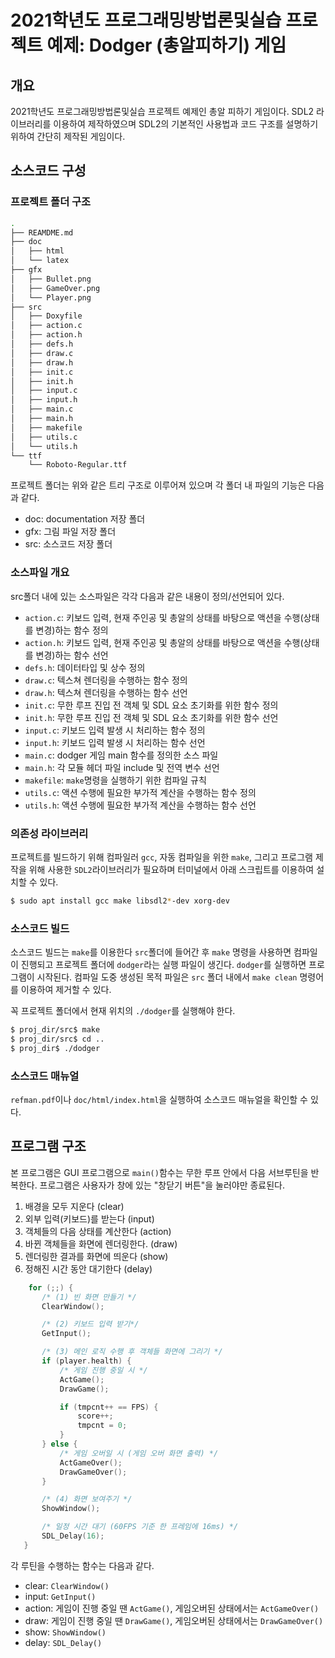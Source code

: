 # 2021학년도 프로그래밍방법론및실습 프로젝트 예제: Dodger (총알피하기) 게임

## 개요

2021학년도 프로그래밍방법론및실습 프로젝트 예제인 총알 피하기 게임이다. SDL2 라이브러리를 이용하여 제작하였으며 SDL2의 기본적인 사용법과 코드 구조를 설명하기 위하여 간단히 제작된 게임이다. 

## 소스코드 구성

### 프로젝트 폴더 구조

```bash
.
├── REAMDME.md
├── doc
│   ├── html
│   └── latex
├── gfx
│   ├── Bullet.png
│   ├── GameOver.png
│   └── Player.png
├── src
│   ├── Doxyfile
│   ├── action.c
│   ├── action.h
│   ├── defs.h
│   ├── draw.c
│   ├── draw.h
│   ├── init.c
│   ├── init.h
│   ├── input.c
│   ├── input.h
│   ├── main.c
│   ├── main.h
│   ├── makefile
│   ├── utils.c
│   └── utils.h
└── ttf
    └── Roboto-Regular.ttf
```

프로젝트 폴더는 위와 같은 트리 구조로 이루어져 있으며 각 폴더 내 파일의 기능은 다음과 같다.

* doc: documentation 저장 폴더
* gfx: 그림 파일 저장 폴더
* src: 소스코드 저장 폴더

### 소스파일 개요

src폴더 내에 있는 소스파일은 각각 다음과 같은 내용이 정의/선언되어 있다.

* `action.c`: 키보드 입력, 현재 주인공 및 총알의 상태를 바탕으로 액션을 수행(상태를 변경)하는 함수 정의
* `action.h`: 키보드 입력, 현재 주인공 및 총알의 상태를 바탕으로 액션을 수행(상태를 변경)하는 함수 선언
* `defs.h`: 데이터타입 및 상수 정의
* `draw.c`: 텍스쳐 렌더링을 수행하는 함수 정의
* `draw.h`: 텍스쳐 렌더링을 수행하는 함수 선언
* `init.c`: 무한 루프 진입 전 객체 및 SDL 요소 초기화를 위한 함수 정의
* `init.h`: 무한 루프 진입 전 객체 및 SDL 요소 초기화를 위한 함수 선언
* `input.c`: 키보드 입력 발생 시 처리하는 함수 정의
* `input.h`: 키보드 입력 발생 시 처리하는 함수 선언
* `main.c`: dodger 게임 main 함수를 정의한 소스 파일
* `main.h`: 각 모듈 헤더 파일 include 및 전역 변수 선언
* `makefile`: `make`명령을 실행하기 위한 컴파일 규칙
* `utils.c`: 액션 수행에 필요한 부가적 계산을 수행하는 함수 정의
* `utils.h`: 액션 수행에 필요한 부가적 계산을 수행하는 함수 선언

### 의존성 라이브러리

프로젝트를 빌드하기 위해 컴파일러 `gcc`, 자동 컴파일을 위한 `make`, 그리고 프로그램 제작을 위해 사용한 `SDL2`라이브러리가 필요하며 터미널에서 아래 스크립트를 이용하여 설치할 수 있다.

```bash
$ sudo apt install gcc make libsdl2*-dev xorg-dev
```

### 소스코드 빌드

소스코드 빌드는 `make`를 이용한다 `src`폴더에 들어간 후 `make` 명령을 사용하면 컴파일이 진행되고 프로젝트 폴더에 `dodger`라는 실행 파일이 생긴다. `dodger`를 실행하면 프로그램이 시작된다. 컴파일 도중 생성된 목적 파일은 `src` 폴더 내에서 `make clean` 명령어를 이용하여 제거할 수 있다.

꼭 프로젝트 폴더에서 현재 위치의 `./dodger`를 실행해야 한다.

```bash
$ proj_dir/src$ make
$ proj_dir/src$ cd ..
$ proj_dir$ ./dodger
```

### 소스코드 매뉴얼

`refman.pdf`이나 `doc/html/index.html`을 실행하여 소스코드 매뉴얼을 확인할 수 있다. 

## 프로그램 구조

본 프로그램은 GUI 프로그램으로 `main()`함수는 무한 루프 안에서 다음 서브루틴을 반복한다. 프로그램은 사용자가 창에 있는 "창닫기 버튼"을 눌러야만 종료된다.

 1. 배경을 모두 지운다 (clear)
 1. 외부 입력(키보드)를 받는다 (input)
 1. 객체들의 다음 상태를 계산한다 (action)
 1. 바뀐 객체들을 화면에 렌더링한다. (draw) 
 1. 렌더링한 결과를 화면에 띄운다 (show)
 1. 정해진 시간 동안 대기한다 (delay)

 ```C
     for (;;) {
        /* (1) 빈 화면 만들기 */
        ClearWindow();

        /* (2) 키보드 입력 받기*/
        GetInput();

        /* (3) 메인 로직 수행 후 객체들 화면에 그리기 */
        if (player.health) {
            /* 게임 진행 중일 시 */
            ActGame();
            DrawGame();

            if (tmpcnt++ == FPS) {
                score++;
                tmpcnt = 0;
            }
        } else {
            /* 게임 오버일 시 (게임 오버 화면 출력) */
            ActGameOver();
            DrawGameOver();
        }

        /* (4) 화면 보여주기 */
        ShowWindow();

        /* 일정 시간 대기 (60FPS 기준 한 프레임에 16ms) */
        SDL_Delay(16);
    }
 ```

 각 루틴을 수행하는 함수는 다음과 같다.

 * clear: `ClearWindow()`
 * input: `GetInput()`
 * action: 게임이 진행 중일 땐 `ActGame()`, 게임오버된 상태에서는 `ActGameOver()`
 * draw: 게임이 진행 중일 땐 `DrawGame()`, 게임오버된 상태에서는 `DrawGameOver()`
 * show: `ShowWindow()`
 * delay: `SDL_Delay()`
